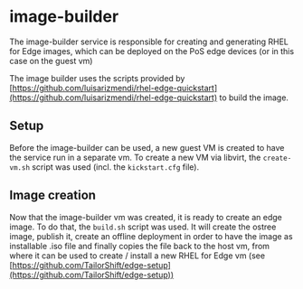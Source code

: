 # image-builder

The image-builder service is responsible for creating and generating RHEL for Edge images, which can be deployed on the PoS edge devices (or in this case on the guest vm)

The image builder uses the scripts provided by [https://github.com/luisarizmendi/rhel-edge-quickstart](https://github.com/luisarizmendi/rhel-edge-quickstart) to build the image.

## Setup

Before the image-builder can be used, a new guest VM is created to have the service run in a separate vm. To create a new VM via libvirt, the `create-vm.sh` script was used (incl. the `kickstart.cfg` file).

## Image creation

Now that the image-builder vm was created, it is ready to create an edge image. To do that, the `build.sh` script was used. It will create the ostree image, publish it, create an offline deployment in order to have the image as installable .iso file and finally copies the file back to the host vm, from where it can be used to create / install a new RHEL for Edge vm (see [https://github.com/TailorShift/edge-setup](https://github.com/TailorShift/edge-setup))